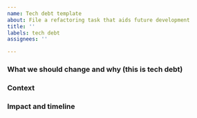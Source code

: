```yaml
---
name: Tech debt template
about: File a refactoring task that aids future development
title: ''
labels: tech debt
assignees: ''

---
```


### What we should change and why (this is tech debt)
<!-- The use of X changed and part y is now redundant. We can remove it and... -->



### Context
<!-- This came up in PR #3451#issuecomment-461616636. -->



### Impact and timeline
<!-- Example: This simplifies the upgrade to Spree 3 and should be done after upgrading to Spree 2. -->
